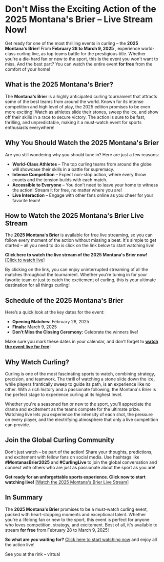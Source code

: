 # Don't Miss the Exciting Action of the 2025 Montana's Brier – Live Stream Now!

Get ready for one of the most thrilling events in curling – the **2025 Montana's Brier**! From **February 28 to March 9, 2025** , experience world-class curling live, as top teams battle for the prestigious title. Whether you're a die-hard fan or new to the sport, this is the event you won't want to miss. And the best part? You can watch the entire event **for free** from the comfort of your home!

## What is the 2025 Montana's Brier?

The **Montana's Brier** is a highly anticipated curling tournament that attracts some of the best teams from around the world. Known for its intense competition and high level of play, the 2025 edition promises to be even more exciting! Watch as athletes slide their stones, sweep the ice, and show off their skills in a race to secure victory. The action is sure to be fast, thrilling, and unpredictable, making it a must-watch event for sports enthusiasts everywhere!

## Why You Should Watch the 2025 Montana's Brier

Are you still wondering why you should tune in? Here are just a few reasons:

- **World-Class Athletes** – The top curling teams from around the globe will showcase their skills in a battle for supremacy.
- **Intense Competition** – Expect non-stop action, where every throw counts and the tension builds with each match.
- **Accessible to Everyone** – You don't need to leave your home to witness the action! Stream it for free, no matter where you are!
- **Live Interaction** – Engage with other fans online as you cheer for your favorite team!

## How to Watch the 2025 Montana's Brier Live Stream

The **2025 Montana's Brier** is available for free live streaming, so you can follow every moment of the action without missing a beat. It's simple to get started – all you need to do is click on the link below to start watching live!

**Click here to watch the live stream of the 2025 Montana's Brier now!** [[Click to watch live]](https://tinyurl.com/livestreamfreeo?st=2025montanasbrier&si=gh)

By clicking on the link, you can enjoy uninterrupted streaming of all the matches throughout the tournament. Whether you're tuning in for your favorite team or just to catch the excitement of curling, this is your ultimate destination for all things curling!

## Schedule of the 2025 Montana's Brier

Here’s a quick look at the key dates for the event:

- **Opening Matches:** February 28, 2025
- **Finals:** March 9, 2025
- **Don’t Miss the Closing Ceremony:** Celebrate the winners live!

Make sure you mark these dates in your calendar, and don't forget to **[watch the event live for free](https://tinyurl.com/livestreamfreeo?st=2025montanasbrier&si=gh)**!

## Why Watch Curling?

Curling is one of the most fascinating sports to watch, combining strategy, precision, and teamwork. The thrill of watching a stone slide down the ice, while players frantically sweep to guide its path, is an experience like no other. With a rich history and a passionate following, the Montana's Brier is the perfect stage to experience curling at its highest level.

Whether you're a seasoned fan or new to the sport, you'll appreciate the drama and excitement as the teams compete for the ultimate prize. Watching live lets you experience the intensity of each shot, the pressure on every player, and the electrifying atmosphere that only a live competition can provide.

## Join the Global Curling Community

Don’t just watch – be part of the action! Share your thoughts, predictions, and excitement with fellow fans on social media. Use hashtags like **#MontanasBrier2025** and **#CurlingLive** to join the global conversation and connect with others who are just as passionate about the sport as you are!

**Get ready for an unforgettable sports experience. Click now to start watching live!** [[Watch the 2025 Montana's Brier Live Stream]](https://tinyurl.com/livestreamfreeo?st=2025montanasbrier&si=gh)

## In Summary

The **2025 Montana's Brier** promises to be a must-watch curling event, packed with heart-stopping moments and exceptional talent. Whether you're a lifelong fan or new to the sport, this event is perfect for anyone who loves competition, strategy, and excitement. Best of all, it's available to stream **for free** from February 28 to March 9, 2025!

**So what are you waiting for?** [Click here to start watching now](https://tinyurl.com/livestreamfreeo?st=2025montanasbrier&si=gh) and enjoy all the action live!

See you at the rink – virtual
